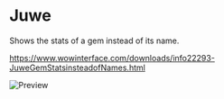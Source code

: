 # Juwe

Shows the stats of a gem instead of its name.

https://www.wowinterface.com/downloads/info22293-JuweGemStatsinsteadofNames.html

![Preview](https://gitlab.com/alexanderneu/Juwe/-/wikis/uploads/7b84aabb500779b88297d68c4d5f7689/Preview.jpg)
